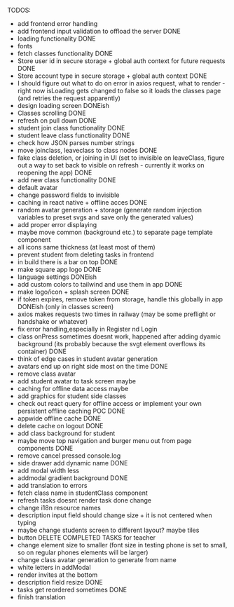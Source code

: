 TODOS:
  - add frontend error handling
  - add frontend input validation to offload the server DONE
  - loading functionality DONE
  - fonts
  - fetch classes functionality DONE
  - Store user id in secure storage + global auth context for future requests DONE
  - Store account type in secure storage + global auth context DONE
  - I should figure out what to do on error in axios request, what to render - right now isLoading gets changed to false so it loads the classes page (and retries the request apparently)
  - design loading screen DONEish
  - Classes scrolling DONE
  - refresh on pull down DONE
  - student join class functionality DONE
  - student leave class functionality DONE
  - check how JSON parses number strings
  - move joinclass, leaveclass to class nodes DONE
  - fake class deletion, or joining in UI (set to invisible on leaveClass, figure out a way to set back to visible on refresh - currently it works on reopening the app) DONE
  - add new class functionality DONE
  - default avatar
  - change password fields to invisible
  - caching in react native + offline acces DONE
  - random avatar generation + storage (generate random injection variables to preset svgs and save only the generated values)
  - add proper error displaying
  - maybe move common (background etc.) to separate page template component
  - all icons same thickness (at least most of them)
  - prevent student from deleting tasks in frontend
  - in build there is a bar on top DONE
  - make square app logo DONE
  - language settings DONEish
  - add custom colors to tailwind and use them in app DONE
  - make logo/icon + splash screen DONE
  - if token expires, remove token from storage, handle this globally in app DONEish (only in classes screen)
  - axios makes requests two times in railway (may be some preflight or handshake or whatever)
  - fix error handling,especially in Register nd Login
  - class onPress sometimes doesnt work, happened after adding dyamic background (its probably because the svgt element overflows its container) DONE
  - think of edge cases in student avatar generation
  - avatars end up on right side most on the time DONE
  - remove class avatar
  - add student avatar to task screen maybe
  - caching for offline data access maybe
  - add graphics for student side classes
  - check out react query for offline access or implement your own persistent offline caching POC DONE
  - appwide offline cache DONE
  - delete cache on logout DONE
  - add class background for student
  - maybe move top navigation and burger menu out from page components DONE
  - remove cancel pressed console.log
  - side drawer add dynamic name DONE
  - add modal width less 
  - addmodal gradient background DONE
  - add translation to errors
  - fetch class name in studentClass component
  - refresh tasks doesnt render task done change
  - change i18n resource names
  - description input field should change size + it is not centered when typing
  - maybe change students screen to different layout? maybe tiles
  - button DELETE COMPLETED TASKS for teacher
  - change element size to smaller (font size in testing phone is set to small, so on regular phones elements will be larger)
  - change class avatar generation to generate from name
  - white letters in addModal
  - render invites at the bottom
  - description field resize DONE
  - tasks get reordered sometimes DONE
  - finish translation